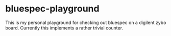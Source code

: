 # bluespec-playground

This is my personal playground for checking out bluespec on a digilent zybo board.
Currently this implements a rather trivial counter.
